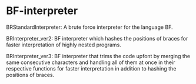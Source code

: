 # BF-interpreter

BRStandardInterpreter:
    A brute force interpreter for the language BF.

BRInterpreter_ver2:
    BF interpreter which hashes the positions of braces
    for faster interpretation of highly nested programs.
    
BRInterpreter_ver3:
    BF interpreter that trims the code upfont by merging the
    same consecutive characters and handling all of them at 
    once in their respective functions for faster interpretation
    in addition to hashing the positions of braces.
